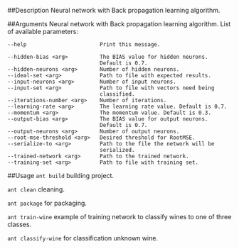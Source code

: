 ##Description
Neural network with Back propagation learning algorithm.

##Arguments
Neural network with Back propagation learning algorithm.
List of available parameters:
    
    --help                       Print this message.
    
    --hidden-bias <arg>          The BIAS value for hidden neurons.
                                 Default is 0.7.
    --hidden-neurons <arg>       Number of hidden neurons.
    --ideal-set <arg>            Path to file with expected results.
    --input-neurons <arg>        Number of input neurons.
    --input-set <arg>            Path to file with vectors need being
                                 classified.
    --iterations-number <arg>    Number of iterations.
    --learning-rate <arg>        The learning rate value. Default is 0.7.
    --momentum <arg>             The momentum value. Default is 0.3.
    --output-bias <arg>          The BIAS value for output neurons.
                                 Default is 0.7.
    --output-neurons <arg>       Number of output neurons.
    --root-mse-threshold <arg>   Desired threshold for RootMSE.
    --serialize-to <arg>         Path to the file the network will be
                                 serialized.
    --trained-network <arg>      Path to the trained network.
    --training-set <arg>         Path to file with training set.
    
##Usage
 `ant build` building project.
 
 `ant clean` cleaning.
 
 `ant package` for packaging.
 
 `ant train-wine` example of training network to classify wines to one of three classes.
 
 `ant classify-wine` for classification unknown wine.
 

